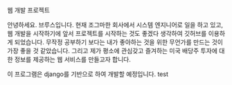 웹 개발 프로젝트

안녕하세요. 브루스입니다. 현재 조그마한 회사에서 시스템 엔지니어로 일을 하고 있고, 웹 개발을 시작하기에 앞서 프로젝트를 시작하는 것도 좋겠다 생각하여 깃허브를 이용하게 되었습니다. 무작정 공부하기 보다는 내가 좋아하는 것을 위한 무언가를 만드는 것이 가장 좋을 것 같았습니다. 그리고 제가 평소에 관심갖고 즐겨하는 미국 배당주 투자에 대한 정보를 제공하는 웹 서비스를 만들고자 합니다.

이 프로그램은 django를 기반으로 하여 개발할 예정입니다.
test
